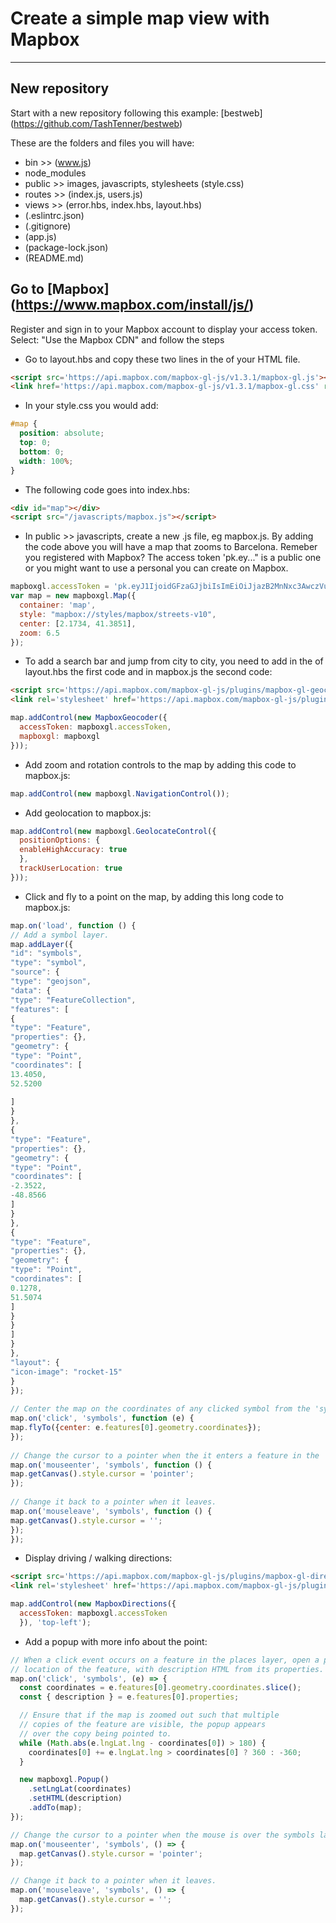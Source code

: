 # Create a simple map view with Mapbox 

----
## New repository

Start with a new repository following this example: [bestweb] (https://github.com/TashTenner/bestweb)

These are the folders and files you will have:

* bin >> (www.js)
* node_modules
* public >> images, javascripts, stylesheets (style.css)
* routes >> (index.js, users.js)
* views >> (error.hbs, index.hbs, layout.hbs)
* (.eslintrc.json)
* (.gitignore)
* (app.js)
* (package-lock.json)
* (README.md)

## Go to [Mapbox] (https://www.mapbox.com/install/js/)

Register and sign in to your Mapbox account to display your access token.
Select: "Use the Mapbox CDN" and follow the steps

* Go to layout.hbs and copy these two lines in the <head> of your HTML file.

```HTML
<script src='https://api.mapbox.com/mapbox-gl-js/v1.3.1/mapbox-gl.js'></script>
<link href='https://api.mapbox.com/mapbox-gl-js/v1.3.1/mapbox-gl.css' rel='stylesheet' />
```

* In your style.css you would add:

```CSS
#map { 
  position: absolute; 
  top: 0; 
  bottom: 0; 
  width: 100%; 
}
```

* The following code goes into index.hbs:

```HTML
<div id="map"></div>
<script src="/javascripts/mapbox.js"></script>
```

* In public >> javascripts, create a new .js file, eg mapbox.js. By adding the code above you will have a map that zooms to Barcelona. Remeber you registered with Mapbox? The access token 'pk.ey..." is a public one or you might want to use a personal you can create on Mapbox.

```javascript
mapboxgl.accessToken = 'pk.eyJ1IjoidGFzaGJjbiIsImEiOiJjazB2MnNxc3AwczVuM2NwY3ZmMnFtcGtsIn0.gS1ialg1lO0d8qk5P9Z2pw';
var map = new mapboxgl.Map({
  container: 'map',
  style: "mapbox://styles/mapbox/streets-v10",
  center: [2.1734, 41.3851],
  zoom: 6.5
});
```

* To add a search bar and jump from city to city, you need to add in the <head> of layout.hbs the first code and in mapbox.js the second code:

```HTML
<script src='https://api.mapbox.com/mapbox-gl-js/plugins/mapbox-gl-geocoder/v4.4.1/mapbox-gl-geocoder.min.js'></script>
<link rel='stylesheet' href='https://api.mapbox.com/mapbox-gl-js/plugins/mapbox-gl-geocoder/v4.4.1/mapbox-gl-geocoder.css' type='text/css' />
```

```javascript
map.addControl(new MapboxGeocoder({
  accessToken: mapboxgl.accessToken,
  mapboxgl: mapboxgl
}));
```

* Add zoom and rotation controls to the map by adding this code to mapbox.js:

```javascript
map.addControl(new mapboxgl.NavigationControl());
```

* Add geolocation to mapbox.js:

```javascript
map.addControl(new mapboxgl.GeolocateControl({
  positionOptions: {
  enableHighAccuracy: true
  },
  trackUserLocation: true
}));
```

* Click and fly to a point on the map, by adding this long code to mapbox.js:

```javascript
map.on('load', function () {
// Add a symbol layer.
map.addLayer({
"id": "symbols",
"type": "symbol",
"source": {
"type": "geojson",
"data": {
"type": "FeatureCollection",
"features": [
{
"type": "Feature",
"properties": {},
"geometry": {
"type": "Point",
"coordinates": [
13.4050,
52.5200
 
]
}
},
{
"type": "Feature",
"properties": {},
"geometry": {
"type": "Point",
"coordinates": [
-2.3522,
-48.8566
]
}
},
{
"type": "Feature",
"properties": {},
"geometry": {
"type": "Point",
"coordinates": [
0.1278,
51.5074
]
}
}
]
}
},
"layout": {
"icon-image": "rocket-15"
}
});
 
// Center the map on the coordinates of any clicked symbol from the 'symbols' layer.
map.on('click', 'symbols', function (e) {
map.flyTo({center: e.features[0].geometry.coordinates});
});
 
// Change the cursor to a pointer when the it enters a feature in the 'symbols' layer.
map.on('mouseenter', 'symbols', function () {
map.getCanvas().style.cursor = 'pointer';
});
 
// Change it back to a pointer when it leaves.
map.on('mouseleave', 'symbols', function () {
map.getCanvas().style.cursor = '';
});
});
```

* Display driving / walking directions:

```HTML
<script src='https://api.mapbox.com/mapbox-gl-js/plugins/mapbox-gl-directions/v4.0.2/mapbox-gl-directions.js'></script>
<link rel='stylesheet' href='https://api.mapbox.com/mapbox-gl-js/plugins/mapbox-gl-directions/v4.0.2/mapbox-gl-directions.css' type='text/css' />
```

```javascript
map.addControl(new MapboxDirections({
  accessToken: mapboxgl.accessToken
  }), 'top-left');
```

* Add a popup with more info about the point:

```javascript
// When a click event occurs on a feature in the places layer, open a popup at the
// location of the feature, with description HTML from its properties.
map.on('click', 'symbols', (e) => {
  const coordinates = e.features[0].geometry.coordinates.slice();
  const { description } = e.features[0].properties;

  // Ensure that if the map is zoomed out such that multiple
  // copies of the feature are visible, the popup appears
  // over the copy being pointed to.
  while (Math.abs(e.lngLat.lng - coordinates[0]) > 180) {
    coordinates[0] += e.lngLat.lng > coordinates[0] ? 360 : -360;
  }

  new mapboxgl.Popup()
    .setLngLat(coordinates)
    .setHTML(description)
    .addTo(map);
});

// Change the cursor to a pointer when the mouse is over the symbols layer.
map.on('mouseenter', 'symbols', () => {
  map.getCanvas().style.cursor = 'pointer';
});

// Change it back to a pointer when it leaves.
map.on('mouseleave', 'symbols', () => {
  map.getCanvas().style.cursor = '';
});
```